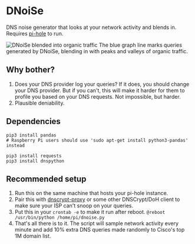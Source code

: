# DNoiSe
DNS noise generator that looks at your network activity and blends in. Requires [pi-hole](https://pi-hole.net) to run.

![DNoiSe blended into organic traffic](https://github.com/jankais3r/DNoiSe/blob/master/traffic.png)
The blue graph line marks queries generated by DNoiSe, blending in with peaks and valleys of organic traffic.


## Why bother?
1. Does your DNS provider log your queries? If it does, you should change your DNS provider. But if you can't, this will make it harder for them to profile you based on your DNS requests. Not impossible, but harder.
2. Plausible deniability.

## Dependencies
```
pip3 install pandas
# Raspberry Pi users should use 'sudo apt-get install python3-pandas' instead

pip3 install requests
pip3 install dnspython
```

## Recommended setup
1. Run this on the same machine that hosts your pi-hole instance.
2. Pair this with [dnscrypt-proxy](https://github.com/jedisct1/dnscrypt-proxy) or some other DNSCrypt/DoH client to make sure your ISP can't snoop on your queries.
3. Put this in your `crontab -e` to make it run after reboot.
`@reboot /usr/bin/python /home/pi/dnoise.py`
4. That's all there is to it. The script will sample network activity every minute and add 10% extra DNS queries made randomly to Cisco's top 1M domain list.
